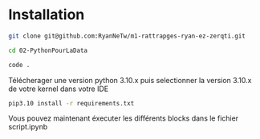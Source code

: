 # Installation

```bash
git clone git@github.com:RyanNeTw/m1-rattrapges-ryan-ez-zerqti.git
```

```bash
cd 02-PythonPourLaData
```

```bash
code .
```

Télécherager une version python 3.10.x puis selectionner la version 3.10.x de votre kernel dans votre IDE

```bash
pip3.10 install -r requirements.txt
```

Vous pouvez maintenant éxecuter les différents blocks dans le fichier script.ipynb
